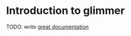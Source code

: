 # Introduction to glimmer

TODO: write [great documentation](http://jacobian.org/writing/what-to-write/)
